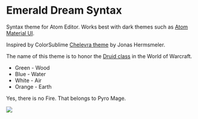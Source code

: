 # Emerald Dream Syntax

Syntax theme for Atom Editor. Works best with dark themes such as [Atom Material UI](https://github.com/silvestreh/atom-material-ui).

Inspired by ColorSublime [Chelevra theme](http://colorsublime.com/theme/Chelevra) by Jonas Hermsmeler.

The name of this theme is to honor the [Druid class](http://us.battle.net/wow/en/game/class/druid) in the World of Warcraft.

- Green - Wood
- Blue - Water
- White - Air
- Orange - Earth

Yes, there is no Fire. That belongs to Pyro Mage.

![](https://davidcai.github.io/blog/img/emerald-dream-syntax-screenshot.png)

